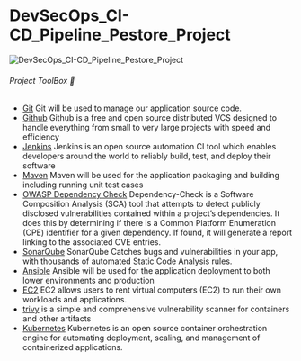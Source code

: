 # DevSecOps_CI-CD_Pipeline_Pestore_Project
![DevSecOps_CI-CD_Pipeline_Pestore_Project](https://github.com/Gabinsime75/DevSecOps_CI-CD_Pipeline_Pestore_Project/assets/115108532/2184fb3a-f602-4288-b140-af3c40cef146)

###### Project ToolBox 🧰
- [Git](https://git-scm.com/) Git will be used to manage our application source code.
- [Github](https://github.com/) Github is a free and open source distributed VCS designed to handle everything from small to very large projects with speed and efficiency
- [Jenkins](https://www.jenkins.io/) Jenkins is an open source automation CI tool which enables developers around the world to reliably build, test, and deploy their software
- [Maven](https://maven.apache.org/) Maven will be used for the application packaging and building including running unit test cases
- [OWASP Dependency Check](https://owasp.org/www-project-dependency-check/) Dependency-Check is a Software Composition Analysis (SCA) tool that attempts to detect publicly disclosed vulnerabilities contained within a project’s dependencies. It does this by determining if there is a Common Platform Enumeration (CPE) identifier for a given dependency. If found, it will generate a report linking to the associated CVE entries.
- [SonarQube](https://docs.sonarqube.org/) SonarQube Catches bugs and vulnerabilities in your app, with thousands of automated Static Code Analysis rules.
- [Ansible](https://docs.ansible.com/) Ansible will be used for the application deployment to both lower environments and production
- [EC2](https://aws.amazon.com/ec2/) EC2 allows users to rent virtual computers (EC2) to run their own workloads and applications.
- [trivy](https://aquasecurity.github.io/trivy/v0.48/) is a simple and comprehensive vulnerability scanner for containers and other artifacts
- [Kubernetes](https://kubernetes.io/docs/home/) Kubernetes is an open source container orchestration engine for automating deployment, scaling, and management of containerized applications.



